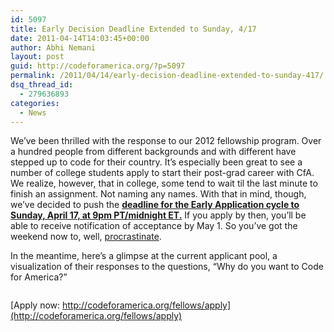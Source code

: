 ```yaml
---
id: 5097
title: Early Decision Deadline Extended to Sunday, 4/17
date: 2011-04-14T14:03:45+00:00
author: Abhi Nemani
layout: post
guid: http://codeforamerica.org/?p=5097
permalink: /2011/04/14/early-decision-deadline-extended-to-sunday-417/
dsq_thread_id:
  - 279636893
categories:
  - News
---
```

We&#8217;ve been thrilled with the response to our 2012 fellowship program. Over a hundred people from different backgrounds and with different have stepped up to code for their country. It&#8217;s especially been great to see a number of college students apply to start their post-grad career with CfA. We realize, however, that in college, some tend to wait til the last minute to finish an assignment. Not naming any names. With that in mind, though, we&#8217;ve decided to push the [**deadline for the Early Application cycle to Sunday, April 17, at 9pm PT/midnight ET.**](http://codeforamerica.org/fellows/apply) If you apply by then, you’ll be able to receive notification of acceptance by May 1. So you&#8217;ve got the weekend now to, well, [procrastinate](http://codeforamerica.org/fellows/apply).

In the meantime, here&#8217;s a glimpse at the current applicant pool, a visualization of their responses to the questions, &#8220;Why do you want to Code for America?&#8221;

[<img src="http://codeforamerica.org/wp-content/uploads/2011/04/whycfa2012.png" alt="" title="whycfa2012" class="aligncenter size-full wp-image-5099" />](http://codeforamerica.org/fellows/apply)

[Apply now: http://codeforamerica.org/fellows/apply](http://codeforamerica.org/fellows/apply)